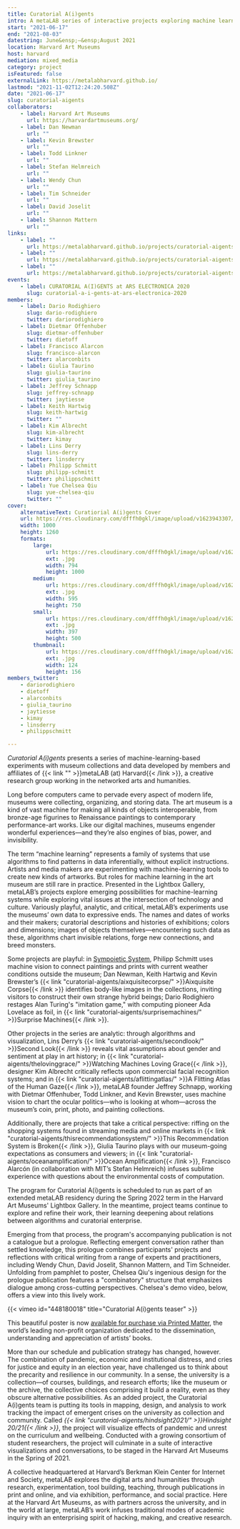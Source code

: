 ```yaml
---
title: Curatorial A(i)gents
intro: A metaLAB series of interactive projects exploring machine learning in, around, and about the Harvard Art Museums
start: "2021-06-17"
end: "2021-08-03"
datestring: June&ensp;–&ensp;August 2021
location: Harvard Art Museums
host: harvard
mediation: mixed_media
category: project
isFeatured: false
externalLink: https://metalabharvard.github.io/
lastmod: "2021-11-02T12:24:20.508Z"
date: "2021-06-17"
slug: curatorial-aigents
collaborators:
    - label: Harvard Art Museums
      url: https://harvardartmuseums.org/
    - label: Dan Newman
      url: ""
    - label: Kevin Brewster
      url: ""
    - label: Todd Linkner
      url: ""
    - label: Stefan Helmreich
      url: ""
    - label: Wendy Chun
      url: ""
    - label: Tim Schneider
      url: ""
    - label: David Joselit
      url: ""
    - label: Shannon Mattern
      url: ""
links:
    - label: ""
      url: https://metalabharvard.github.io/projects/curatorial-aigents/sympoieticsystem/
    - label: ""
      url: https://metalabharvard.github.io/projects/curatorial-aigents/secondlook/
    - label: ""
      url: https://metalabharvard.github.io/projects/curatorial-aigents/thelovinggrace/
events:
    - label: CURATORIAL A(I)GENTS at ARS ELECTRONICA 2020
      slug: curatorial-a-i-gents-at-ars-electronica-2020
members:
    - label: Dario Rodighiero
      slug: dario-rodighiero
      twitter: dariorodighiero
    - label: Dietmar Offenhuber
      slug: dietmar-offenhuber
      twitter: dietoff
    - label: Francisco Alarcon
      slug: francisco-alarcon
      twitter: alarconbits
    - label: Giulia Taurino
      slug: giulia-taurino
      twitter: giulia_taurino
    - label: Jeffrey Schnapp
      slug: jeffrey-schnapp
      twitter: jaytiesse
    - label: Keith Hartwig
      slug: keith-hartwig
      twitter: ""
    - label: Kim Albrecht
      slug: kim-albrecht
      twitter: kimay
    - label: Lins Derry
      slug: lins-derry
      twitter: linsderry
    - label: Philipp Schmitt
      slug: philipp-schmitt
      twitter: philippschmitt
    - label: Yue Chelsea Qiu
      slug: yue-chelsea-qiu
      twitter: ""
cover:
    alternativeText: Curatiorial A(i)gents Cover
    url: https://res.cloudinary.com/dfffh0gkl/image/upload/v1623943307/agents_ce7bfadd93.jpg
    width: 1000
    height: 1260
    formats:
        large:
            url: https://res.cloudinary.com/dfffh0gkl/image/upload/v1623943308/large_agents_ce7bfadd93.jpg
            ext: .jpg
            width: 794
            height: 1000
        medium:
            url: https://res.cloudinary.com/dfffh0gkl/image/upload/v1623943309/medium_agents_ce7bfadd93.jpg
            ext: .jpg
            width: 595
            height: 750
        small:
            url: https://res.cloudinary.com/dfffh0gkl/image/upload/v1623943309/small_agents_ce7bfadd93.jpg
            ext: .jpg
            width: 397
            height: 500
        thumbnail:
            url: https://res.cloudinary.com/dfffh0gkl/image/upload/v1623943307/thumbnail_agents_ce7bfadd93.jpg
            ext: .jpg
            width: 124
            height: 156
members_twitter:
    - dariorodighiero
    - dietoff
    - alarconbits
    - giulia_taurino
    - jaytiesse
    - kimay
    - linsderry
    - philippschmitt

---
```

*Curatorial A(i)gents* presents a series of machine-learning-based experiments with museum collections and data developed by members and affiliates of {{< link "" >}}metaLAB (at) Harvard{{< /link >}}, a creative research group working in the networked arts and humanities. 

Long before computers came to pervade every aspect of modern life, museums were collecting, organizing, and storing data. The art museum is a kind of vast machine for making all kinds of objects interoperable, from bronze-age figurines to Renaissance paintings to contemporary performance-art works. Like our digital machines, museums engender wonderful experiences—and they’re also engines of bias, power, and invisibility. 

The term “machine learning” represents a family of systems that use algorithms to find patterns in data inferentially, without explicit instructions. Artists and media makers are experimenting with machine-learning tools to create new kinds of artworks. But roles for machine learning in the art museum are still rare in practice. Presented in the Lightbox Gallery, metaLAB’s projects explore emerging possibilities for machine-learning systems while exploring vital issues at the intersection of technology and culture. Variously playful, analytic, and critical, metaLAB’s experiments use the museums’ own data to expressive ends. The names and dates of works and their makers; curatorial descriptions and histories of exhibitions; colors and dimensions; images of objects themselves—encountering such data as these, algorithms chart invisible relations, forge new connections, and breed monsters. 

Some projects are playful: in [Sympoietic System](https://metalab.netlify.app/sympoietic-system/), Philipp Schmitt uses machine vision to connect paintings and prints with current weather conditions outside the museum; Dan Newman, Keith Hartwig and Kevin Brewster’s {{< link "curatorial-aigents/aixquisitecorpse/" >}}Aixquisite Corpse{{< /link >}} identifies body-like images in the collections, inviting visitors to construct their own strange hybrid beings; Dario Rodighiero restages Alan Turing's "imitation game," with computing pioneer Ada Lovelace as foil, in {{< link "curatorial-aigents/surprisemachines/" >}}Surprise Machines{{< /link >}}. 

Other projects in the series are analytic: through algorithms and visualization, Lins Derry’s {{< link "curatorial-aigents/secondlook/" >}}Second Look{{< /link >}} reveals vital assumptions about gender and sentiment at play in art history; in {{< link "curatorial-aigents/thelovinggrace/" >}}Watching Machines Loving Grace{{< /link >}}, designer Kim Albrecht critically reflects upon commercial facial recognition systems; and in {{< link "curatorial-aigents/aflittingatlas/" >}}A Flitting Atlas of the Human Gaze{{< /link >}}, metaLAB founder Jeffrey Schnapp, working with Dietmar Offenhuber, Todd Linkner, and Kevin Brewster, uses machine vision to chart the ocular politics—who is looking at whom—across the museum’s coin, print, photo, and painting collections. 

Additionally, there are projects that take a critical perspective: riffing on the shopping systems found in streaming media and online markets in {{< link "curatorial-aigents/thisrecommendationsystem/" >}}This Recommendation System is Broken{{< /link >}}, Giulia Taurino plays with our museum-going expectations as consumers and viewers; in {{< link "curatorial-aigents/oceanamplification/" >}}Ocean Amplification{{< /link >}}, Francisco Alarcón (in collaboration with MIT’s Stefan Helmreich) infuses sublime experience with questions about the environmental costs of computation. 

The program for Curatorial A(i)gents is scheduled to run as part of an extended metaLAB residency during the Spring 2022 term in the Harvard Art Museums' Lightbox Gallery. In the meantime, project teams continue to explore and refine their work, their learning deepening about relations between algorithms and curatorial enterprise. 

Emerging from that process, the program's accompanying publication is not a catalogue but a prologue. Reflecting emergent conversation rather than settled knowledge, this prologue combines participants' projects and reflections with critical writing from a range of experts and practitioners, including Wendy Chun, David Joselit, Shannon Mattern, and Tim Schneider. Unfolding from pamphlet to poster, Chelsea Qiu's ingenious design for the prologue publication features a "combinatory" structure that emphasizes dialogue among cross-cutting perspectives. Chelsea's demo video, below, offers a view into this lively work.

{{< vimeo id="448180018" title="Curatorial A(i)gents teaser" >}}

This beautiful poster is now [available for purchase via Printed Matter](https://www.printedmatter.org/catalog/57243), the world’s leading non-profit organization dedicated to the dissemination, understanding and appreciation of artists’ books.

More than our schedule and publication strategy has changed, however. The combination of pandemic, economic and institutional distress, and cries for justice and equity in an election year, have challenged us to think about the precarity and resilience in our community. In a sense, the university is a collection—of courses, buildings, and research efforts; like the museum or the archive, the collective choices comprising it build a reality, even as they obscure alternative possibilities. As an added project, the Curatorial A(i)gents team is putting its tools in mapping, design, and analysis to work tracking the impact of emergent crises on the university as collection and community. Called *{{< link "curatorial-aigents/hindsight2021/" >}}Hindsight 20/21{{< /link >}}*, the project will visualize effects of pandemic and unrest on the curriculum and wellbeing. Conducted with a growing consortium of student researchers, the project will culminate in a suite of interactive visualizations and conversations, to be staged in the Harvard Art Museums in the Spring of 2021.

A collective headquartered at Harvard’s Berkman Klein Center for Internet and Society, metaLAB explores the digital arts and humanities through research, experimentation, tool building, teaching, through publications in print and online, and via exhibition, performance, and social practice. Here at the Harvard Art Museums, as with partners across the university, and in the world at large, metaLAB’s work infuses traditional modes of academic inquiry with an enterprising spirit of hacking, making, and creative research.